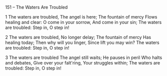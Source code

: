 151 – The Waters Are Troubled


1
The waters are troubled,
The angel is here;
The fountain of mercy
Flows healing and clear:
O come in your sorrow,
And come in your sin;
The waters are troubled:
Step in, O step in!

2
The waters are troubled,
No longer delay;
The fountain of mercy
Has healing today;
Then why will you linger,
Since lift you may win?
The waters are troubled:
Step in, O step in!

3
The waters are troubled
The angel still waits;
He pauses in peril
Who halts and debates,
Give over your falt'ring,
Your struggles within;
The waters are troubled:
Step in, O step in!


